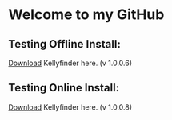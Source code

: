 # Welcome to my GitHub

## Testing Offline Install:
[Download](https://traxar.github.io/KellyFinder/KellyFinder.zip) Kellyfinder here. (v 1.0.0.6)

## Testing Online Install:
[Download](https://traxar.github.io/setup.exe) Kellyfinder here. (v 1.0.0.8)
